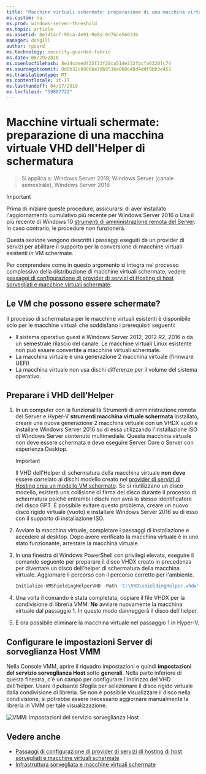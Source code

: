 ```yaml
---
title: "Macchine virtuali schermate: preparazione di una macchina virtuale VHD dell'Helper di schermatura"
ms.custom: na
ms.prod: windows-server-threshold
ms.topic: article
ms.assetid: 0e3414cf-98ca-4e91-9e8d-0d7bce56033b
manager: dongill
author: rpsqrd
ms.technology: security-guarded-fabric
ms.date: 08/29/2018
ms.openlocfilehash: 8e14cdeed435f23f28ca514e232fbcfa6220fc74
ms.sourcegitcommit: 0d0b32c8986ba7db9536e0b8648d4ddf9b03e452
ms.translationtype: MT
ms.contentlocale: it-IT
ms.lasthandoff: 04/17/2019
ms.locfileid: "59887722"
---
```

# <a name="shielded-vms---preparing-a-vm-shielding-helper-vhd"></a>Macchine virtuali schermate: preparazione di una macchina virtuale VHD dell'Helper di schermatura

>Si applica a: Windows Server 2019, Windows Server (canale semestrale), Windows Server 2016

<!-- This comment creates a break between the Applies To above and the Important note below. -->

> [!IMPORTANT]
> Prima di iniziare queste procedure, assicurarsi di aver installato l'aggiornamento cumulativo più recente per Windows Server 2016 o Usa il più recente di Windows 10 [strumenti di amministrazione remota del Server](https://www.microsoft.com/en-us/download/details.aspx?id=45520). In caso contrario, le procedure non funzionerà. 

Questa sezione vengono descritti i passaggi eseguiti da un provider di servizi per abilitare il supporto per la conversione di macchine virtuali esistenti in VM schermate.

Per comprendere come in questo argomento si integra nel processo complessivo della distribuzione di macchine virtuali schermate, vedere [passaggi di configurazione di provider di servizi di Hosting di host sorvegliati e macchine virtuali schermate](guarded-fabric-configuration-scenarios-for-shielded-vms-overview.md).

## <a name="which-vms-can-be-shielded"></a>Le VM che possono essere schermate?

Il processo di schermatura per le macchine virtuali esistenti è disponibile solo per le macchine virtuali che soddisfano i prerequisiti seguenti:

- Il sistema operativo guest è Windows Server 2012, 2012 R2, 2016 o da un semestrale rilascio del canale. Le macchine virtuali Linux esistente non può essere convertite a macchine virtuali schermate.
- La macchina virtuale è una generazione 2 macchina virtuale (firmware UEFI)
- La macchina virtuale non usa dischi differenze per il volume del sistema operativo.

## <a name="prepare-helper-vhd"></a>Preparare i VHD dell'Helper

1.  In un computer con la funzionalità Strumenti di amministrazione remota del Server e Hyper-V **strumenti macchina virtuale schermata** installato, creare una nuova generazione 2 macchina virtuale con un VHDX vuoti e installare Windows Server 2016 su di essa utilizzando l'installazione ISO di Windows Server contenuto multimediale. Questa macchina virtuale non deve essere schermata e deve eseguire Server Core o Server con esperienza Desktop.

    > [!IMPORTANT]
    > Il VHD dell'Helper di schermatura della macchina virtuale **non deve** essere correlato ai dischi modello creato nel [provider di servizi di Hosting crea un modello VM schermato](guarded-fabric-create-a-shielded-vm-template.md). Se si riutilizzano un disco modello, esisterà una collisione di firma del disco durante il processo di schermatura poiché entrambi i dischi non avrà lo stesso identificatore del disco GPT. È possibile evitare questo problema, creare un nuovo disco rigido virtuale (vuoto) e installare Windows Server 2016 su di esso con il supporto di installazione ISO.

2.  Avviare la macchina virtuale, completare i passaggi di installazione e accedere al desktop. Dopo avere verificato la macchina virtuale è in uno stato funzionante, arrestare la macchina virtuale.

3.  In una finestra di Windows PowerShell con privilegi elevata, eseguire il comando seguente per preparare il disco VHDX creato in precedenza per diventare un disco dell'helper di schermatura della macchina virtuale. Aggiornare il percorso con il percorso corretto per l'ambiente.

    ```powershell
    Initialize-VMShieldingHelperVHD -Path 'C:\VHD\shieldingHelper.vhdx'
    ```

4.  Una volta il comando è stata completata, copiare il file VHDX per la condivisione di libreria VMM. **No** avviare nuovamente la macchina virtuale dal passaggio 1. In questo modo danneggerà il disco dell'helper.

5.  È ora possibile eliminare la macchina virtuale nel passaggio 1 in Hyper-V.

## <a name="configure-vmm-host-guardian-server-settings"></a>Configurare le impostazioni Server di sorveglianza Host VMM

Nella Console VMM, aprire il riquadro impostazioni e quindi **impostazioni del servizio sorveglianza Host** sotto **generali**. Nella parte inferiore di questa finestra, c'è un campo per configurare l'indirizzo del VHD dell'helper. Usare il pulsante Sfoglia per selezionare il disco rigido virtuale dalla condivisione di libreria. Se non è possibile visualizzare il disco nella condivisione, si potrebbe essere necessario aggiornare manualmente la libreria in VMM per tale visualizzazione.

![VMM: impostazioni del servizio sorveglianza Host](../media/Guarded-Fabric-Shielded-VM/guarded-host-vmm-hgs-settings-01.png)

## <a name="see-also"></a>Vedere anche

- [Passaggi di configurazione di provider di servizi di hosting di host sorvegliati e macchine virtuali schermate](guarded-fabric-configuration-scenarios-for-shielded-vms-overview.md)
- [Infrastruttura sorvegliata e macchine virtuali schermate](guarded-fabric-and-shielded-vms-top-node.md)
